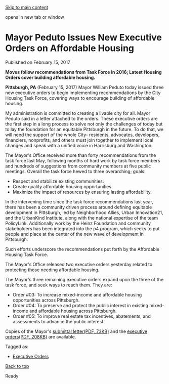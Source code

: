 [Skip to main content](https://www.pittsburghpa.gov/City-Government/Mayor/Executive-Orders/Mayor-Peduto-Issues-New-Executive-Orders-on-Affordable-Housing#main-content)

opens in new tab or window

# Mayor Peduto Issues New Executive Orders on Affordable Housing

Published on February 15, 2017

**Moves follow recommendations from Task Force in 2016; Latest Housing Orders cover building affordable housing.**

**Pittsburgh, PA** (February 15, 2017) Mayor William Peduto today issued three new executive orders to begin implementing recommendations by the City Housing Task Force, covering ways to encourage building of affordable housing.

My administration is committed to creating a livable city for all. Mayor Peduto said in a letter attached to the orders. These executive orders are the first step in a long process to solve not only the challenges of today but to lay the foundation for an equitable Pittsburgh in the future. To do that, we will need the support of the whole City- residents, advocates, developers, financiers, nonprofits, and others must join together to implement local changes and speak with a unified voice in Harrisburg and Washington.

The Mayor's Office received more than forty recommendations from the task force last May, following months of hard work by task force members and hundreds of suggestions from community members at five public meetings. Overall the task force hewed to three overarching; goals:

- Respect and stabilize existing communities.
- Create quality affordable housing opportunities.
- Maximize the impact of resources by ensuring lasting affordability.

In the intervening time since the task force recommendations last year, there has been a community driven process around defining equitable development in Pittsburgh, led by Neighborhood Allies, Urban Innovation21, and the UrbanKind Institute, along with the national expertise of the team PolicyLink. Additionally work by the Heinz Foundation and community stakeholders has been integrated into the p4 program, which seeks to put people and place at the center of the new wave of development in Pittsburgh.

Such efforts underscore the recommendations put forth by the Affordable Housing Task Force.

The Mayor's Office released two executive orders yesterday related to protecting those needing affordable housing.

The Mayor's three remaining executive orders expand upon the three of the task force, and seek ways to reach them. They are:

- Order #03: To increase mixed-income and affordable housing opportunities across Pittsburgh.
- Order #04: To preserve and protect the public interest in existing mixed-income and affordable housing across Pittsburgh.
- Order #05: To improve real estate tax incentives, abatements, and assessments to advance the public interest.

Copies of the Mayor's [submittal letter(PDF, 73KB)](https://www.pittsburghpa.gov/files/assets/city/v/1/mayor/documents/executive-orders/affordablehousingsigningstatement_02.14.17.pdf) and the [executive orders(PDF, 208KB)](https://www.pittsburghpa.gov/files/assets/city/v/1/mayor/documents/executive-orders/affordablehousingeo_02.15.17.pdf) are available.

Tagged as:

- [Executive Orders](https://www.pittsburghpa.gov/News-articles?dlv_OC%20CL%20City%20News%20Listing=(dd_OC%20News%20Categories=Executive%20Orders))

[Back to top](https://www.pittsburghpa.gov/City-Government/Mayor/Executive-Orders/Mayor-Peduto-Issues-New-Executive-Orders-on-Affordable-Housing#body-top)

Ready
